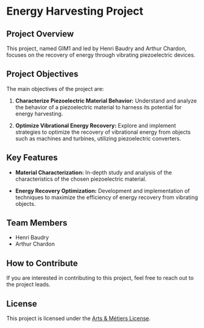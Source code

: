 # Energy Harvesting Project

## Project Overview

This project, named GIM1 and led by Henri Baudry and Arthur Chardon, focuses on the recovery of energy through vibrating piezoelectric devices.

## Project Objectives

The main objectives of the project are:

1. **Characterize Piezoelectric Material Behavior:** Understand and analyze the behavior of a piezoelectric material to harness its potential for energy harvesting.

2. **Optimize Vibrational Energy Recovery:** Explore and implement strategies to optimize the recovery of vibrational energy from objects such as machines and turbines, utilizing piezoelectric converters.

## Key Features

- **Material Characterization:** In-depth study and analysis of the characteristics of the chosen piezoelectric material.

- **Energy Recovery Optimization:** Development and implementation of techniques to maximize the efficiency of energy recovery from vibrating objects.

## Team Members

- Henri Baudry
- Arthur Chardon

## How to Contribute

If you are interested in contributing to this project, feel free to reach out to the project leads.

## License

This project is licensed under the [Arts & Métiers License](LICENSE).
